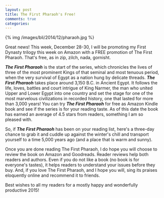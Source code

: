 ```yaml
---
layout: post
title: The First Pharaoh's Free!
comments: true
categories:
---
```


{% img /images/bli/2014/12/pharaoh.jpg %}

Great news! This week, December 28-30, I will be promoting my First Dynasty trilogy this week on Amazon with a FREE promotion of The First Pharaoh. That's free, as in zip, zilch, nada, gornisht. 

<!--more-->

***The First Pharaoh*** is the start of the series, which chronicles the lives of three of the most prominent Kings of that seminal and most tenuous period, when the very survival of Egypt as a nation hung by delicate threads. ***The First Pharaoh*** takes place around 3,150 B.C. in Ancient Egypt. It follows the life, loves, battles and court intrigue of King Narmer, the man who united Upper and Lower Egypt into one country and set the stage for one of the most marvelous civilizations in recorded history, one that lasted for more than 3,000 years! You can try ***The First Pharaoh*** for free as Amazon Kindle book and see if the series is for your reading taste. As of this date the book has earned an average of 4.5 stars from readers, something I am so pleased with. 

So, if ***The First Pharaoh*** has been on your reading list, here's a three-day chance to grab it and cuddle up against the winter's chill and transport yourself to a time 5,000 years ago (and a place that is warm and sunny). 

Once you are done reading The First Pharaoh, I do hope you will choose to review the book on Amazon and Goodreads. Reader reviews help both readers and authors. Even if you do not like a book (no book is for everyone's tastes), it helps readers to understand your issues before they buy. And, if you love The First Pharaoh, and I hope you will, sing its praises eloquently online and recommend it to friends. 

Best wishes to all my readers for a mostly happy and wonderfully productive 2015! 
